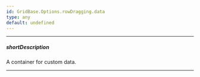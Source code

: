 ```yaml
---
id: GridBase.Options.rowDragging.data
type: any
default: undefined
---
```

---
##### shortDescription
A container for custom data.

---
<!-- Description goes here -->
